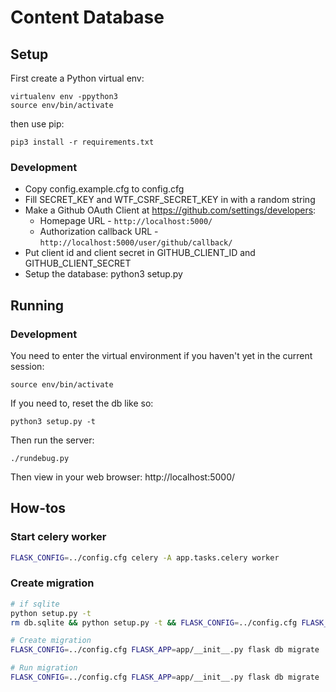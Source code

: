 # Content Database

## Setup

First create a Python virtual env:

	virtualenv env -ppython3
	source env/bin/activate

then use pip:

	pip3 install -r requirements.txt

### Development

* Copy config.example.cfg to config.cfg
* Fill SECRET_KEY and WTF_CSRF_SECRET_KEY in with a random string
* Make a Github OAuth Client at <https://github.com/settings/developers>:
	* Homepage URL - `http://localhost:5000/`
	* Authorization callback URL - `http://localhost:5000/user/github/callback/`
* Put client id and client secret in GITHUB_CLIENT_ID and GITHUB_CLIENT_SECRET
* Setup the database: python3 setup.py


## Running

### Development

You need to enter the virtual environment if you haven't yet in
the current session:

	source env/bin/activate

If you need to, reset the db like so:

	python3 setup.py -t

Then run the server:

	./rundebug.py

Then view in your web browser: http://localhost:5000/

## How-tos

### Start celery worker

```sh
FLASK_CONFIG=../config.cfg celery -A app.tasks.celery worker
```

### Create migration

```sh
# if sqlite
python setup.py -t
rm db.sqlite && python setup.py -t && FLASK_CONFIG=../config.cfg FLASK_APP=app/__init__.py flask db stamp head

# Create migration
FLASK_CONFIG=../config.cfg FLASK_APP=app/__init__.py flask db migrate

# Run migration
FLASK_CONFIG=../config.cfg FLASK_APP=app/__init__.py flask db migrate
```
